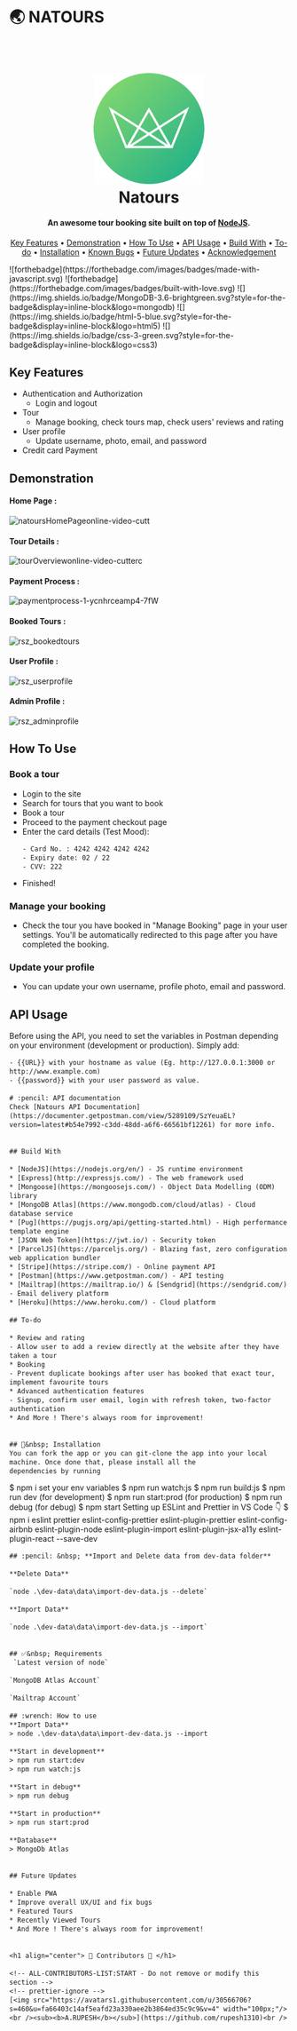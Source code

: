  # :earth_asia: NATOURS
<h1 align="center">
  <br>
  <img src="https://github.com/rupesh1310/NATOURS/blob/master/public/img/logo-green-round.png" alt="Natours" width="200"></a>
  <br>
  Natours
  <br>
</h1>

<h4 align="center">An awesome tour booking site built on top of <a href="https://nodejs.org/en/" target="_blank">NodeJS</a>.</h4>

 <p align="center">
  <a href="#key-features">Key Features</a> •
  <a href="#demonstration">Demonstration</a> •
  <a href="#how-to-use">How To Use</a> •
  <a href="#api-usage">API Usage</a> •
  <a href="#build-with">Build With</a> •
  <a href="#to-do">To-do</a> •
  <a href="#installation">Installation</a> • 
  <a href="#known-bugs">Known Bugs</a> • 
  <a href="#future-updates">Future Updates</a> • 
  <a href="#acknowledgement">Acknowledgement</a>
</p>
![forthebadge](https://forthebadge.com/images/badges/made-with-javascript.svg)  ![forthebadge](https://forthebadge.com/images/badges/built-with-love.svg) ![](https://img.shields.io/badge/MongoDB-3.6-brightgreen.svg?style=for-the-badge&display=inline-block&logo=mongodb)
![](https://img.shields.io/badge/html-5-blue.svg?style=for-the-badge&display=inline-block&logo=html5)
![](https://img.shields.io/badge/css-3-green.svg?style=for-the-badge&display=inline-block&logo=css3)

## Key Features

* Authentication and Authorization
  - Login and logout
* Tour
  - Manage booking, check tours map, check users' reviews and rating
* User profile
  - Update username, photo, email, and password
* Credit card Payment


## Demonstration
#### Home Page :
![natoursHomePageonline-video-cutt](https://user-images.githubusercontent.com/58518192/72606801-7ebe0680-3949-11ea-8e88-613f022a64e5.gif)

#### Tour Details :
![tourOverviewonline-video-cutterc](https://user-images.githubusercontent.com/58518192/72606859-a0b78900-3949-11ea-8f0d-ef44c789957b.gif)

#### Payment Process :
![paymentprocess-1-ycnhrceamp4-7fW](https://user-images.githubusercontent.com/58518192/72606973-d9eff900-3949-11ea-9a2e-f84a6581bef3.gif)

#### Booked Tours :
![rsz_bookedtours](https://user-images.githubusercontent.com/58518192/72607747-6a7b0900-394b-11ea-8b9f-5330531ca2eb.png)


#### User Profile :
![rsz_userprofile](https://user-images.githubusercontent.com/58518192/72607635-44edff80-394b-11ea-8943-64c48f6f19aa.png)

#### Admin Profile :
![rsz_adminprofile](https://user-images.githubusercontent.com/58518192/72607648-4d463a80-394b-11ea-972f-a73160cfaa5b.png)


## How To Use

### Book a tour
* Login to the site
* Search for tours that you want to book
* Book a tour
* Proceed to the payment checkout page
* Enter the card details (Test Mood):
  ```
  - Card No. : 4242 4242 4242 4242
  - Expiry date: 02 / 22
  - CVV: 222
  ```
* Finished!



### Manage your booking

* Check the tour you have booked in "Manage Booking" page in your user settings. You'll be automatically redirected to this
  page after you have completed the booking.

### Update your profile

* You can update your own username, profile photo, email and password.



## API Usage
Before using the API, you need to set the variables in Postman depending on your environment (development or production). Simply add: 
  ```
  - {{URL}} with your hostname as value (Eg. http://127.0.0.1:3000 or http://www.example.com)
  - {{password}} with your user password as value.

# :pencil: API documentation
Check [Natours API Documentation](https://documenter.getpostman.com/view/5289109/SzYeuaEL?version=latest#b54e7992-c3dd-48dd-a6f6-66561bf12261) for more info.


## Build With

* [NodeJS](https://nodejs.org/en/) - JS runtime environment
* [Express](http://expressjs.com/) - The web framework used
* [Mongoose](https://mongoosejs.com/) - Object Data Modelling (ODM) library
* [MongoDB Atlas](https://www.mongodb.com/cloud/atlas) - Cloud database service
* [Pug](https://pugjs.org/api/getting-started.html) - High performance template engine
* [JSON Web Token](https://jwt.io/) - Security token
* [ParcelJS](https://parceljs.org/) - Blazing fast, zero configuration web application bundler
* [Stripe](https://stripe.com/) - Online payment API
* [Postman](https://www.getpostman.com/) - API testing
* [Mailtrap](https://mailtrap.io/) & [Sendgrid](https://sendgrid.com/) - Email delivery platform
* [Heroku](https://www.heroku.com/) - Cloud platform

## To-do

* Review and rating
  - Allow user to add a review directly at the website after they have taken a tour
* Booking
  - Prevent duplicate bookings after user has booked that exact tour, implement favourite tours
* Advanced authentication features
  - Signup, confirm user email, login with refresh token, two-factor authentication
* And More ! There's always room for improvement!


## 🚀&nbsp; Installation
You can fork the app or you can git-clone the app into your local machine. Once done that, please install all the
dependencies by running
```
$ npm i
set your env variables
$ npm run watch:js
$ npm run build:js
$ npm run dev (for development)
$ npm run start:prod (for production)
$ npm run debug (for debug)
$ npm start
Setting up ESLint and Prettier in VS Code 👇
$ npm i eslint prettier eslint-config-prettier eslint-plugin-prettier eslint-config-airbnb eslint-plugin-node
eslint-plugin-import eslint-plugin-jsx-a11y  eslint-plugin-react --save-dev
```
## :pencil: &nbsp; **Import and Delete data from dev-data folder**

**Delete Data**

`node .\dev-data\data\import-dev-data.js --delete`

**Import Data**

`node .\dev-data\data\import-dev-data.js --import`


## ✅&nbsp; Requirements
 `Latest version of node`

`MongoDB Atlas Account`

`Mailtrap Account`

## :wrench: How to use
**Import Data**
> node .\dev-data\data\import-dev-data.js --import

**Start in development**
> npm run start:dev
> npm run watch:js

**Start in debug**
> npm run debug

**Start in production**
> npm run start:prod

**Database**
> MongoDb Atlas


## Future Updates

* Enable PWA
* Improve overall UX/UI and fix bugs
* Featured Tours
* Recently Viewed Tours
* And More ! There's always room for improvement!


<h1 align="center"> ️💚️ Contributors 💚 </h1>

<!-- ALL-CONTRIBUTORS-LIST:START - Do not remove or modify this section -->
<!-- prettier-ignore -->
[<img src="https://avatars1.githubusercontent.com/u/30566706?s=460&u=fa66403c14af5eafd23a330aee2b3864ed35c9c9&v=4" width="100px;"/><br /><sub><b>A.RUPESH</b></sub>](https://github.com/rupesh1310)<br />
